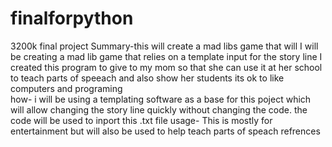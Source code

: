 # finalforpython
3200k final project 
Summary-this will create a mad libs game that will
I will be creating a mad lib game that relies on a template input for the story line 
I created this program to give to my mom so that she can use it at her school to teach parts of speeach and also show her students its ok to like computers and programing  
how- i will be using a templating software as a base for this poject which will allow changing the story line quickly without changing the code. the code will be used to inport this .txt file 
usage- This is mostly for entertainment but will also be used to help teach parts of speach 
refrences 
